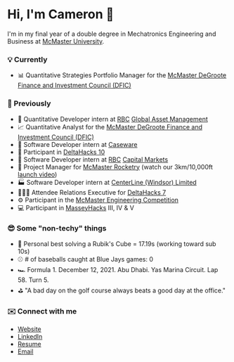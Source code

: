 # Hi, I'm Cameron 👋

I'm in my final year of a double degree in Mechatronics Engineering and Business at [McMaster University](https://www.mcmaster.ca/).

### 💡 Currently

- 📊 Quantitative Strategies Portfolio Manager for the [McMaster DeGroote Finance and Investment Council (DFIC)](https://www.degrootefinance.ca/quant-group)

### 🔄 Previously

- 🔢 Quantitative Developer intern at [RBC](https://www.rbc.com/about-rbc.html) [Global Asset Management](https://www.rbcgam.com/en/ca/)
- 📈 Quantitative Analyst for the [McMaster DeGroote Finance and Investment Council (DFIC)](https://www.degrootefinance.ca/quant-group)
- 🧾 Software Developer intern at [Caseware](https://www.caseware.com/ca)
- 🤖 Participant in [DeltaHacks 10](https://deltahacks.com/)
- 🏦 Software Developer intern at [RBC](https://www.rbc.com/about-rbc.html) [Capital Markets](https://www.rbccm.com/en/)
- 🚀 Project Manager for [McMaster Rocketry](https://www.macrocketry.ca/) (watch our 3km/10,000ft [launch video](https://www.youtube.com/watch?v=4lxF2DUAMRA))
- 🏭 Software Developer intern at [CenterLine (Windsor) Limited](https://www.cntrline.com/)
- 🧑🏼‍💻 Attendee Relations Executive for [DeltaHacks 7](https://deltahacks.com/)
- ⚙️ Participant in the [McMaster Engineering Competition](https://macengcomp.weebly.com/)
- 💻 Participant in [MasseyHacks](https://masseyhacks.ca/) III, IV & V

### 😎 Some "non-techy" things

- 🧩 Personal best solving a Rubik's Cube = 17.19s (working toward sub 10s)
- ⚾️ # of baseballs caught at Blue Jays games: 0
- 🏎 Formula 1. December 12, 2021. Abu Dhabi. Yas Marina Circuit. Lap 58. Turn 5.
- ⛳️ "A bad day on the golf course always beats a good day at the office."

### ✉️ Connect with me

- [Website](https://cameronbeneteau.github.io/)
- [LinkedIn](https://www.linkedin.com/in/cameronbeneteau/)
- [Resume](https://cameronbeneteau.github.io/Cameron_Beneteau_resume.pdf)
- [Email](mailto:beneteac@mcmaster.ca)
